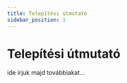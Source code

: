 ```yaml
---
title: Telepítési útmutató
sidebar_position: 1
---
```


# Telepítési útmutató

ide írjuk majd továbbiakat...
